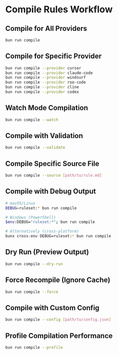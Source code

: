 # Compile Rules Workflow

## Compile for All Providers

```bash
bun run compile
```

## Compile for Specific Provider

```bash
bun run compile --provider cursor
bun run compile --provider claude-code
bun run compile --provider windsurf
bun run compile --provider roo-code
bun run compile --provider cline
bun run compile --provider codex
```

## Watch Mode Compilation

```bash
bun run compile --watch
```

## Compile with Validation

```bash
bun run compile --validate
```

## Compile Specific Source File

```bash
bun run compile --source [path/to/rule.md]
```

## Compile with Debug Output

```bash
# macOS/Linux
DEBUG=ruleset:* bun run compile

# Windows (PowerShell)
$env:DEBUG="ruleset:*"; bun run compile

# Alternatively (cross-platform)
bunx cross-env DEBUG=ruleset:* bun run compile
```

## Dry Run (Preview Output)

```bash
bun run compile --dry-run
```

## Force Recompile (Ignore Cache)

```bash
bun run compile --force
```

## Compile with Custom Config

```bash
bun run compile --config [path/to/config.json]
```

## Profile Compilation Performance

```bash
bun run compile --profile
```
